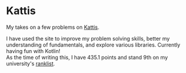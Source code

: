 # Kattis

My takes on a few problems on [Kattis](https://open.kattis.com).

I have used the site to improve my problem solving skills, better my understanding of fundamentals, and explore various libraries. Currently having fun with Kotlin! <br/>
As the time of writing this, I have 435.1 points and stand 9th on my university's [ranklist](https://open.kattis.com/universities/uio.no).
